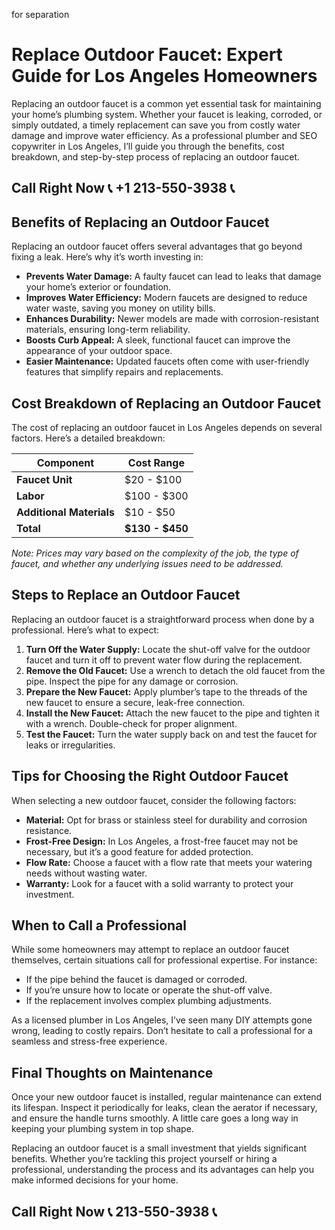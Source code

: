  for separation
# Replace Outdoor Faucet: Expert Guide for Los Angeles Homeowners

Replacing an outdoor faucet is a common yet essential task for maintaining your home’s plumbing system. Whether your faucet is leaking, corroded, or simply outdated, a timely replacement can save you from costly water damage and improve water efficiency. As a professional plumber and SEO copywriter in Los Angeles, I’ll guide you through the benefits, cost breakdown, and step-by-step process of replacing an outdoor faucet.

## Call Right Now 📞 +1 213-550-3938 📞

## Benefits of Replacing an Outdoor Faucet

Replacing an outdoor faucet offers several advantages that go beyond fixing a leak. Here’s why it’s worth investing in:

- **Prevents Water Damage:** A faulty faucet can lead to leaks that damage your home’s exterior or foundation.  
- **Improves Water Efficiency:** Modern faucets are designed to reduce water waste, saving you money on utility bills.  
- **Enhances Durability:** Newer models are made with corrosion-resistant materials, ensuring long-term reliability.  
- **Boosts Curb Appeal:** A sleek, functional faucet can improve the appearance of your outdoor space.  
- **Easier Maintenance:** Updated faucets often come with user-friendly features that simplify repairs and replacements.  

## Cost Breakdown of Replacing an Outdoor Faucet

The cost of replacing an outdoor faucet in Los Angeles depends on several factors. Here’s a detailed breakdown:

| **Component**            | **Cost Range**       |  
|---------------------------|----------------------|  
| **Faucet Unit**           | $20 - $100          |  
| **Labor**                 | $100 - $300         |  
| **Additional Materials**  | $10 - $50           |  
| **Total**                 | **$130 - $450**     |  

*Note: Prices may vary based on the complexity of the job, the type of faucet, and whether any underlying issues need to be addressed.*  

## Steps to Replace an Outdoor Faucet

Replacing an outdoor faucet is a straightforward process when done by a professional. Here’s what to expect:

1. **Turn Off the Water Supply:** Locate the shut-off valve for the outdoor faucet and turn it off to prevent water flow during the replacement.  
2. **Remove the Old Faucet:** Use a wrench to detach the old faucet from the pipe. Inspect the pipe for any damage or corrosion.  
3. **Prepare the New Faucet:** Apply plumber’s tape to the threads of the new faucet to ensure a secure, leak-free connection.  
4. **Install the New Faucet:** Attach the new faucet to the pipe and tighten it with a wrench. Double-check for proper alignment.  
5. **Test the Faucet:** Turn the water supply back on and test the faucet for leaks or irregularities.  

## Tips for Choosing the Right Outdoor Faucet

When selecting a new outdoor faucet, consider the following factors:

- **Material:** Opt for brass or stainless steel for durability and corrosion resistance.  
- **Frost-Free Design:** In Los Angeles, a frost-free faucet may not be necessary, but it’s a good feature for added protection.  
- **Flow Rate:** Choose a faucet with a flow rate that meets your watering needs without wasting water.  
- **Warranty:** Look for a faucet with a solid warranty to protect your investment.  

## When to Call a Professional

While some homeowners may attempt to replace an outdoor faucet themselves, certain situations call for professional expertise. For instance:

- If the pipe behind the faucet is damaged or corroded.  
- If you’re unsure how to locate or operate the shut-off valve.  
- If the replacement involves complex plumbing adjustments.  

As a licensed plumber in Los Angeles, I’ve seen many DIY attempts gone wrong, leading to costly repairs. Don’t hesitate to call a professional for a seamless and stress-free experience.  

## Final Thoughts on Maintenance

Once your new outdoor faucet is installed, regular maintenance can extend its lifespan. Inspect it periodically for leaks, clean the aerator if necessary, and ensure the handle turns smoothly. A little care goes a long way in keeping your plumbing system in top shape.  

Replacing an outdoor faucet is a small investment that yields significant benefits. Whether you’re tackling this project yourself or hiring a professional, understanding the process and its advantages can help you make informed decisions for your home.
## Call Right Now 📞 213-550-3938 📞